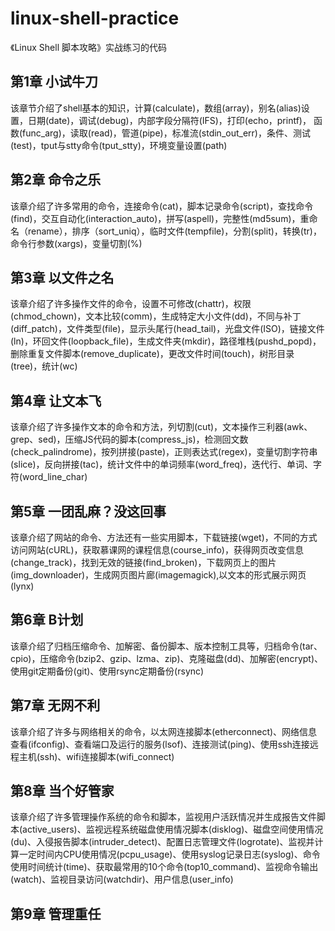 # linux-shell-practice
《Linux Shell 脚本攻略》实战练习的代码
## 第1章 小试牛刀
该章节介绍了shell基本的知识，计算(calculate)，数组(array)，别名(alias)设置，日期(date)，调试(debug)，内部字段分隔符(IFS)，打印(echo，printf)，
函数(func_arg)，读取(read)，管道(pipe)，标准流(stdin_out_err)，条件、测试(test)，tput与stty命令(tput_stty)，环境变量设置(path)

## 第2章 命令之乐
该章介绍了许多常用的命令，连接命令(cat)，脚本记录命令(script)，查找命令(find)，交互自动化(interaction_auto)，拼写(aspell)，完整性(md5sum)，重命名（rename），排序（sort_uniq），临时文件(tempfile)，分割(split)，转换(tr)，命令行参数(xargs)，变量切割(%)

## 第3章 以文件之名
该章介绍了许多操作文件的命令，设置不可修改(chattr)，权限(chmod_chown)，文本比较(comm)，生成特定大小文件(dd)，不同与补丁(diff_patch)，文件类型(file)，显示头尾行(head_tail)，光盘文件(ISO)，链接文件(ln)，环回文件(loopback_file)，生成文件夹(mkdir)，路径堆栈(pushd_popd)，删除重复文件脚本(remove_duplicate)，更改文件时间(touch)，树形目录(tree)，统计(wc)

## 第4章 让文本飞
该章介绍了许多操作文本的命令和方法，列切割(cut)，文本操作三利器(awk、grep、sed)，压缩JS代码的脚本(compress_js)，检测回文数(check_palindrome)，按列拼接(paste)，正则表达式(regex)，变量切割字符串(slice)，反向拼接(tac)，统计文件中的单词频率(word_freq)，迭代行、单词、字符(word_line_char)

## 第5章 一团乱麻？没这回事
该章介绍了网站的命令、方法还有一些实用脚本，下载链接(wget)，不同的方式访问网站(cURL)，获取慕课网的课程信息(course_info)，获得网页改变信息(change_track)，找到无效的链接(find_broken)，下载网页上的图片(img_downloader)，生成网页图片廊(imagemagick),以文本的形式展示网页(lynx)

## 第6章 B计划
该章介绍了归档压缩命令、加解密、备份脚本、版本控制工具等，归档命令(tar、cpio)，压缩命令(bzip2、gzip、lzma、zip)、克隆磁盘(dd)、加解密(encrypt)、使用git定期备份(git)、使用rsync定期备份(rsync)

## 第7章 无网不利
该章介绍了许多与网络相关的命令，以太网连接脚本(etherconnect)、网络信息查看(ifconfig)、查看端口及运行的服务(lsof)、连接测试(ping)、使用ssh连接远程主机(ssh)、wifi连接脚本(wifi_connect)

## 第8章 当个好管家
该章介绍了许多管理操作系统的命令和脚本，监视用户活跃情况并生成报告文件脚本(active_users)、监视远程系统磁盘使用情况脚本(disklog)、磁盘空间使用情况(du)、入侵报告脚本(intruder_detect)、配置日志管理文件(logrotate)、监视并计算一定时间内CPU使用情况(pcpu_usage)、使用syslog记录日志(syslog)、命令使用时间统计(time)、获取最常用的10个命令(top10_command)、监视命令输出(watch)、监视目录访问(watchdir)、用户信息(user_info)

## 第9章 管理重任